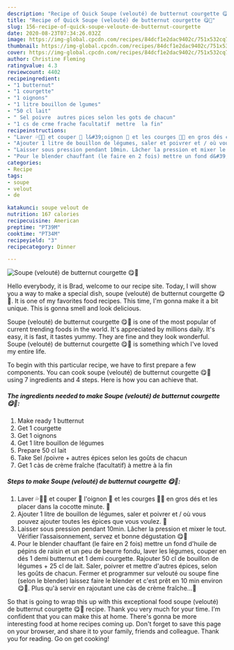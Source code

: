 ```yaml
---
description: "Recipe of Quick Soupe (velouté) de butternut courgette 😋🥄"
title: "Recipe of Quick Soupe (velouté) de butternut courgette 😋🥄"
slug: 156-recipe-of-quick-soupe-veloute-de-butternut-courgette
date: 2020-08-23T07:34:26.032Z
image: https://img-global.cpcdn.com/recipes/84dcf1e2dac9402c/751x532cq70/soupe-veloute-de-butternut-courgette-😋🥄-photo-principale-de-la-recette.jpg
thumbnail: https://img-global.cpcdn.com/recipes/84dcf1e2dac9402c/751x532cq70/soupe-veloute-de-butternut-courgette-😋🥄-photo-principale-de-la-recette.jpg
cover: https://img-global.cpcdn.com/recipes/84dcf1e2dac9402c/751x532cq70/soupe-veloute-de-butternut-courgette-😋🥄-photo-principale-de-la-recette.jpg
author: Christine Fleming
ratingvalue: 4.3
reviewcount: 4402
recipeingredient:
- "1 butternut"
- "1 courgette"
- "1 oignons"
- "1 litre bouillon de lgumes"
- "50 cl lait"
- " Sel poivre  autres pices selon les gots de chacun"
- "1 cs de crme frache facultatif  mettre  la fin"
recipeinstructions:
- "Laver 💦🥒🧅 et couper 🔪 l&#39;oignon 🧅 et les courges 🥒🥒 en gros dés et les placer dans la cocotte minute. 🍲"
- "Ajouter 1 litre de bouillon de légumes, saler et poivrer et / où vous pouvez ajouter toutes les épices que vous voulez. 🧂"
- "Laisser sous pression pendant 10min. Lâcher la pression et mixer le tout. Vérifier l’assaisonnement, servez et bonne dégustation 😋🥄"
- "Pour le blender chauffant (le faire en 2 fois) mettre un fond d&#39;huile de pépins de raisin et un peu de beurre fondu, laver les légumes, couper en dés 1 demi butternut et 1 demi courgette. Rajouter 50 cl de bouillon de légumes + 25 cl de lait. Saler, poivrer et mettre d&#39;autres épices, selon les goûts de chacun. Fermer et programmer sur velouté ou soupe fine (selon le blender) laissez faire le blender et c&#39;est prêt en 10 min environ 😋🥄. Plus qu&#39;à servir en rajoutant une càs de crème fraîche...🥣"
categories:
- Recipe
tags:
- soupe
- velout
- de

katakunci: soupe velout de 
nutrition: 167 calories
recipecuisine: American
preptime: "PT39M"
cooktime: "PT34M"
recipeyield: "3"
recipecategory: Dinner

---
```



![Soupe (velouté) de butternut courgette 😋🥄](https://img-global.cpcdn.com/recipes/84dcf1e2dac9402c/751x532cq70/soupe-veloute-de-butternut-courgette-😋🥄-photo-principale-de-la-recette.jpg)

Hello everybody, it is Brad, welcome to our recipe site. Today, I will show you a way to make a special dish, soupe (velouté) de butternut courgette 😋🥄. It is one of my favorites food recipes. This time, I'm gonna make it a bit unique. This is gonna smell and look delicious.



Soupe (velouté) de butternut courgette 😋🥄 is one of the most popular of current trending foods in the world. It's appreciated by millions daily. It's easy, it is fast, it tastes yummy. They are fine and they look wonderful. Soupe (velouté) de butternut courgette 😋🥄 is something which I've loved my entire life.


To begin with this particular recipe, we have to first prepare a few components. You can cook soupe (velouté) de butternut courgette 😋🥄 using 7 ingredients and 4 steps. Here is how you can achieve that.

<!--inarticleads1-->

##### The ingredients needed to make Soupe (velouté) de butternut courgette 😋🥄:

1. Make ready 1 butternut
1. Get 1 courgette
1. Get 1 oignons
1. Get 1 litre bouillon de légumes
1. Prepare 50 cl lait
1. Take  Sel /poivre + autres épices selon les goûts de chacun
1. Get 1 càs de crème fraîche (facultatif) à mettre à la fin




<!--inarticleads2-->

##### Steps to make Soupe (velouté) de butternut courgette 😋🥄:

1. Laver 💦🥒🧅 et couper 🔪 l&#39;oignon 🧅 et les courges 🥒🥒 en gros dés et les placer dans la cocotte minute. 🍲
1. Ajouter 1 litre de bouillon de légumes, saler et poivrer et / où vous pouvez ajouter toutes les épices que vous voulez. 🧂
1. Laisser sous pression pendant 10min. Lâcher la pression et mixer le tout. Vérifier l’assaisonnement, servez et bonne dégustation 😋🥄
1. Pour le blender chauffant (le faire en 2 fois) mettre un fond d&#39;huile de pépins de raisin et un peu de beurre fondu, laver les légumes, couper en dés 1 demi butternut et 1 demi courgette. Rajouter 50 cl de bouillon de légumes + 25 cl de lait. Saler, poivrer et mettre d&#39;autres épices, selon les goûts de chacun. Fermer et programmer sur velouté ou soupe fine (selon le blender) laissez faire le blender et c&#39;est prêt en 10 min environ 😋🥄. Plus qu&#39;à servir en rajoutant une càs de crème fraîche...🥣




So that is going to wrap this up with this exceptional food soupe (velouté) de butternut courgette 😋🥄 recipe. Thank you very much for your time. I'm confident that you can make this at home. There's gonna be more interesting food at home recipes coming up. Don't forget to save this page on your browser, and share it to your family, friends and colleague. Thank you for reading. Go on get cooking!
